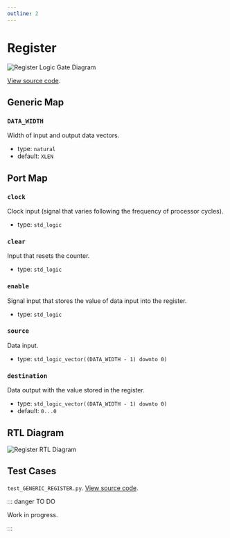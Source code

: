 ```yaml
---
outline: 2
---
```


# Register <Badge type="info" text="GENERIC_REGISTER.vhd"/>

![Register Logic Gate Diagram](/images/referencia/componentes/generic_register.drawio.svg)

[View source code](https://github.com/pfeinsper/24a-CTI-RISCV/blob/main/src/GENERIC_REGISTER.vhd).

## Generic Map

### `DATA_WIDTH`

Width of input and output data vectors.

- type: `natural`
- default: `XLEN`

## Port Map

### `clock`

Clock input (signal that varies following the frequency of processor cycles).

- type: `std_logic`

### `clear`

Input that resets the counter.

- type: `std_logic`

### `enable`

Signal input that stores the value of data input into the register.

- type: `std_logic`

### `source`

Data input.

- type: `std_logic_vector((DATA_WIDTH - 1) downto 0)`

### `destination`

Data output with the value stored in the register.

- type: `std_logic_vector((DATA_WIDTH - 1) downto 0)`
- default: `0...0`

## RTL Diagram

![Register RTL Diagram](/images/referencia/componentes/generic_register_netlist.svg)

## Test Cases

`test_GENERIC_REGISTER.py`.
[View source code](https://github.com/pfeinsper/24a-CTI-RISCV/blob/main/test/test_GENERIC_REGISTER.py).

::: danger TO DO

Work in progress.

:::
